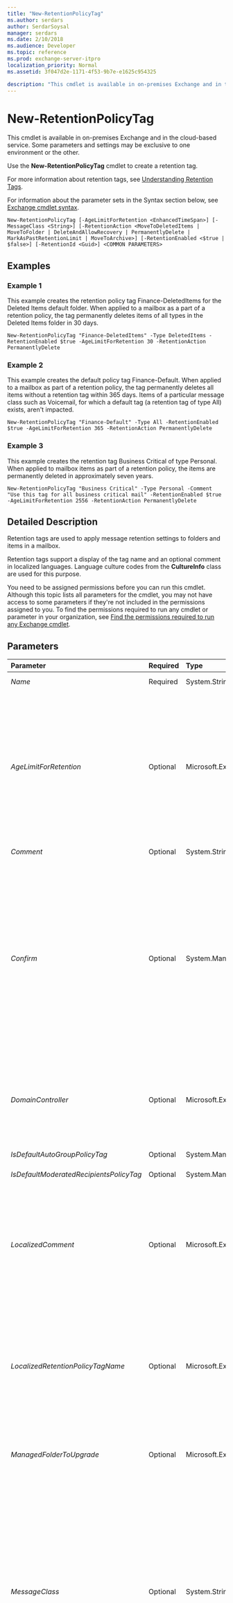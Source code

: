 ```yaml
---
title: "New-RetentionPolicyTag"
ms.author: serdars
author: SerdarSoysal
manager: serdars
ms.date: 2/10/2018
ms.audience: Developer
ms.topic: reference
ms.prod: exchange-server-itpro
localization_priority: Normal
ms.assetid: 3f047d2e-1171-4f53-9b7e-e1625c954325

description: "This cmdlet is available in on-premises Exchange and in the cloud-based service. Some parameters and settings may be exclusive to one environment or the other."
---
```


# New-RetentionPolicyTag

This cmdlet is available in on-premises Exchange and in the cloud-based service. Some parameters and settings may be exclusive to one environment or the other. 
  
Use the **New-RetentionPolicyTag** cmdlet to create a retention tag.
  
For more information about retention tags, see [Understanding Retention Tags](https://technet.microsoft.com/library/48c13be5-3f01-4849-a089-766210e54f89.aspx).
  
For information about the parameter sets in the Syntax section below, see [Exchange cmdlet syntax](https://technet.microsoft.com/library/bb123552.aspx). 
  
```
New-RetentionPolicyTag [-AgeLimitForRetention <EnhancedTimeSpan>] [-MessageClass <String>] [-RetentionAction <MoveToDeletedItems | MoveToFolder | DeleteAndAllowRecovery | PermanentlyDelete | MarkAsPastRetentionLimit | MoveToArchive>] [-RetentionEnabled <$true | $false>] [-RetentionId <Guid>] <COMMON PARAMETERS>

```

## Examples
<a name="Examples"> </a>

### Example 1

This example creates the retention policy tag Finance-DeletedItems for the Deleted Items default folder. When applied to a mailbox as a part of a retention policy, the tag permanently deletes items of all types in the Deleted Items folder in 30 days.
  
```
New-RetentionPolicyTag "Finance-DeletedItems" -Type DeletedItems -RetentionEnabled $true -AgeLimitForRetention 30 -RetentionAction PermanentlyDelete
```

### Example 2

This example creates the default policy tag Finance-Default. When applied to a mailbox as part of a retention policy, the tag permanently deletes all items without a retention tag within 365 days. Items of a particular message class such as Voicemail, for which a default tag (a retention tag of type All) exists, aren't impacted.
  
```
New-RetentionPolicyTag "Finance-Default" -Type All -RetentionEnabled $true -AgeLimitForRetention 365 -RetentionAction PermanentlyDelete
```

### Example 3

This example creates the retention tag Business Critical of type Personal. When applied to mailbox items as part of a retention policy, the items are permanently deleted in approximately seven years.
  
```
New-RetentionPolicyTag "Business Critical" -Type Personal -Comment "Use this tag for all business critical mail" -RetentionEnabled $true -AgeLimitForRetention 2556 -RetentionAction PermanentlyDelete
```

## Detailed Description
<a name="DetailedDescription"> </a>

Retention tags are used to apply message retention settings to folders and items in a mailbox.
  
Retention tags support a display of the tag name and an optional comment in localized languages. Language culture codes from the **CultureInfo** class are used for this purpose.
  
You need to be assigned permissions before you can run this cmdlet. Although this topic lists all parameters for the cmdlet, you may not have access to some parameters if they're not included in the permissions assigned to you. To find the permissions required to run any cmdlet or parameter in your organization, see [Find the permissions required to run any Exchange cmdlet](https://technet.microsoft.com/library/mt432940.aspx).
  
## Parameters
<a name="DetailedDescription"> </a>

|**Parameter**|**Required**|**Type**|**Description**|
|:-----|:-----|:-----|:-----|
| _Name_ <br/> |Required  <br/> |System.String  <br/> |The _Name_ parameter specifies the name of the tag. <br/> |
| _AgeLimitForRetention_ <br/> |Optional  <br/> |Microsoft.Exchange.Data.EnhancedTimeSpan  <br/> |The _AgeLimitForRetention_ parameter specifies the age at which retention is enforced on an item. The age limit corresponds to the number of days from the date the item was delivered, or the date an item was created if it wasn't delivered. If this parameter isn't present and the _RetentionEnabled_ parameter is set to `$true`, an error is returned.  <br/> To specify a value, enter it as a time span:  `dd.hh:mm:ss` where `dd` = days, `hh` = hours, `mm` = minutes, and `ss` = seconds. <br/> Valid values are  `1.00:00:00` to `24855.03:14:07`.  <br/> |
| _Comment_ <br/> |Optional  <br/> |System.String  <br/> |The _Comment_ parameter specifies a comment for the tag. <br/> |
| _Confirm_ <br/> |Optional  <br/> |System.Management.Automation.SwitchParameter  <br/> | The _Confirm_ switch specifies whether to show or hide the confirmation prompt. How this switch affects the cmdlet depends on if the cmdlet requires confirmation before proceeding. <br/>  Destructive cmdlets (for example, **Remove-\*** cmdlets) have a built-in pause that forces you to acknowledge the command before proceeding. For these cmdlets, you can skip the confirmation prompt by using this exact syntax: `-Confirm:$false`.  <br/>  Most other cmdlets (for example, **New-\*** and **Set-\*** cmdlets) don't have a built-in pause. For these cmdlets, specifying the _Confirm_ switch without a value introduces a pause that forces you acknowledge the command before proceeding. <br/> |
| _DomainController_ <br/> |Optional  <br/> |Microsoft.Exchange.Data.Fqdn  <br/> |This parameter is available only in on-premises Exchange.  <br/> The _DomainController_ parameter specifies the domain controller that's used by this cmdlet to read data from or write data to Active Directory. You identify the domain controller by its fully qualified domain name (FQDN). For example, `dc01.contoso.com`.  <br/> |
| _IsDefaultAutoGroupPolicyTag_ <br/> |Optional  <br/> |System.Management.Automation.SwitchParameter  <br/> |This parameter is reserved for internal Microsoft use.  <br/> |
| _IsDefaultModeratedRecipientsPolicyTag_ <br/> |Optional  <br/> |System.Management.Automation.SwitchParameter  <br/> |This parameter is reserved for internal Microsoft use.  <br/> |
| _LocalizedComment_ <br/> |Optional  <br/> |Microsoft.Exchange.Data.MultiValuedProperty  <br/> |The _LocalizedComment_ parameter specifies localized comments and their languages. When the user's language setting matches a language specified for this parameter, MicrosoftOutlook and Outlook on the web display the corresponding localized comment. Comments are specified in the form of _ISO Language Code:Comment_, for example,  `LocalizedComment EN-US:"This is a localized comment in U.S. English"`.  <br/> |
| _LocalizedRetentionPolicyTagName_ <br/> |Optional  <br/> |Microsoft.Exchange.Data.MultiValuedProperty  <br/> |The _LocalizedRetentionPolicyTagName_ parameter specifies localized tag names and their languages. When the user's language setting matches a language specified for this parameter, Outlook and Outlook on the web display the corresponding localized tag name. Names are specified in the form of _ISO Language Code:Name_, for example,  `LocalizedRetentionPolicyTagName EN-US:"Business Critical"`.  <br/> |
| _ManagedFolderToUpgrade_ <br/> |Optional  <br/> |Microsoft.Exchange.Configuration.Tasks.ELCFolderIdParameter  <br/> |This parameter is available only in on-premises Exchange.  <br/> The _ManagedFolderToUpgrade_ parameter specifies the name of a managed folder to use as a template for a retention tag. <br/> |
| _MessageClass_ <br/> |Optional  <br/> |System.String  <br/> |The _MessageClass_ parameter specifies the message type to which the tag applies. If not specified, the default value is set to `*`.  <br/> With the exception of a default policy tag (DPT) for  `voicemail`, Exchange doesn't support retention tags for different message types. Only tags with a _MessageClass_ of `*` are supported, and they apply to all message types. <br/> To create a DPT for voice mail messages, set the _MessageClass_ parameter to `voicemail` and the _Type_ parameter to `All`.  <br/> > [!NOTE]> A DPT for voice mail messages applies only to Microsoft Exchange Unified Messaging voice mail messages (identified by the  `PR_MESSAGE_CLASS` MAPI property value `IPM.Note.Microsoft.Voicemail*`).           |
| _MustDisplayCommentEnabled_ <br/> |Optional  <br/> |System.Boolean  <br/> |The _MustDisplayCommentEnabled_ parameter specifies whether the comment can be hidden. The default value is `$true`.  <br/> |
| _RetentionAction_ <br/> |Optional  <br/> |Microsoft.Exchange.Data.Directory.SystemConfiguration.RetentionActionType  <br/> | The _RetentionAction_ parameter specifies the action for the retention policy. Valid values are: <br/>  `DeleteAndAllowRecovery`: Deletes a message and allows recovery from the Recoverable Items folder.  <br/>  `MarkAsPastRetentionLimit`: Messages are marked as past the retention limit.  <br/>  `MoveToArchive`: Moves a message to the user's archive mailbox. You can use this action for retention tags of type  `All`,  `Personal`, and  `RecoverableItems`.  <br/>  `PermanentlyDelete`: Permanently deletes a message. A message that has been permanently deleted can't be recovered using the Recoverable Items folder. Permanently deleted messages aren't returned in a Discovery search, unless litigation hold is enabled for the mailbox.  <br/> > [!NOTE]>  The `MoveToDeletedItems` and `MoveToFolder` actions are available, but don't work. These actions are available for upgrades from messaging records management (MRM) 1.0 (managed folders) to MRM 2.0 (retention policies). MRM 2.0 was introduced in Exchange 2010 Service Pack 1 (SP1).           If this parameter isn't present and the _RetentionEnabled_ parameter is set to `$true`, an error is returned.  <br/> |
| _RetentionEnabled_ <br/> |Optional  <br/> |System.Boolean  <br/> |The _RetentionEnabled_ parameter specifies whether the tag is enabled. When set to `$false`, the tag is disabled, and no retention action is taken on messages that have the tag applied.  <br/> > [!NOTE]> Messages with a disabled tag are still considered tagged, so any default policy tags in the user's retention policy aren't applied to such messages.           When you set the _RetentionEnabled_ parameter to `$false`, the retention period for the tag is shown as **Never**. Users may apply this tag to items they want to indicate should never be deleted or should never be moved to the archive. Enabling the tag later may result in unintentional deletion or archiving of items. To avoid this situation, if a retention policy is disabled temporarily, it may be advisable to change the name of that tag so that users are discouraged from using it, such as  `DISABLED_<Original Name>`.  <br/> |
| _RetentionId_ <br/> |Optional  <br/> |System.Guid  <br/> |The _RetentionId_ parameter specifies an alternate tag ID to make sure the retention tag found on mailbox items tagged in an on-premises deployment matches the tag when the mailbox is moved to the cloud, or mailbox items tagged in the cloud match the tag when the mailbox is moved to an on-premises Exchange server. The parameter is used in cross-premises deployments. You don't need to specify this parameter in on-premises-only deployments. <br/> |
| _SystemTag_ <br/> |Optional  <br/> |System.Boolean  <br/> |The _SystemTag_ parameter specifies that the tag is created for internal Exchange functionality. <br/> |
| _Type_ <br/> |Optional  <br/> |Microsoft.Exchange.Data.Directory.SystemConfiguration.ElcFolderType  <br/> | The _Type_ parameter specifies the type of retention tag being created. Valid values include: <br/>  `All` <br/>  `Archive` <br/>  `Calendar` <br/>  `Clutter`: Available in Exchange Online only.  <br/>  `Contacts` <br/>  `ConversationHistory` <br/>  `DeletedItems` <br/>  `Drafts` <br/>  `Inbox` <br/>  `Journal` <br/>  `JunkEmail` <br/>  `LegacyArchiveJournals` <br/>  `ManagedCustomFolder` <br/>  `Notes` <br/>  `Outbox` <br/>  `Personal` <br/>  `RecoverableItems` <br/>  `RssSubscriptions` <br/>  `SentItems` <br/>  `SyncIssues` <br/>  `Tasks` <br/> > [!NOTE]>  To create a default policy tag (DPT), specify type `All`. For tags of type  `RecoverableItems`, the only valid retention action is  `MoveToArchive`.           |
| _WhatIf_ <br/> |Optional  <br/> |System.Management.Automation.SwitchParameter  <br/> |The _WhatIf_ switch simulates the actions of the command. You can use this switch to view the changes that would occur without actually applying those changes. You don't need to specify a value with this switch. <br/> |
   
## Input Types
<a name="InputTypes"> </a>

To see the input types that this cmdlet accepts, see [Cmdlet Input and Output Types](http://go.microsoft.com/fwlink/p/?linkId=616387). If the Input Type field for a cmdlet is blank, the cmdlet doesn't accept input data. 
  
## Return Types
<a name="ReturnTypes"> </a>

To see the return types, which are also known as output types, that this cmdlet accepts, see [Cmdlet Input and Output Types](http://go.microsoft.com/fwlink/p/?linkId=616387). If the Output Type field is blank, the cmdlet doesn't return data. 
  

